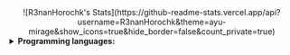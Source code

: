 
<head>
<link rel="stylesheet" href="https://cdn.jsdelivr.net/gh/devicons/devicon@latest/devicon.min.css">
</head>
<div align="center">
 ![R3nanHorochk's Stats](https://github-readme-stats.vercel.app/api?username=R3nanHorochk&theme=ayu-mirage&show_icons=true&hide_border=false&count_private=true)

</div>

<details>
  <summary><strong>Programming languages:</strong></summary>
            <img src="https://cdn.jsdelivr.net/gh/devicons/devicon@latest/icons/html5/html5-original.svg" width="50px" />
            <img src="https://cdn.jsdelivr.net/gh/devicons/devicon@latest/icons/css3/css3-original.svg" width="50px" />
            <img src="https://cdn.jsdelivr.net/gh/devicons/devicon@latest/icons/java/java-original-wordmark.svg" width="50px" />
            <img src="https://cdn.jsdelivr.net/gh/devicons/devicon@latest/icons/git/git-original-wordmark.svg" width="50px" />
            <img src="https://cdn.jsdelivr.net/gh/devicons/devicon@latest/icons/mysql/mysql-original.svg" width="50px"/>
            <img src="https://cdn.jsdelivr.net/gh/devicons/devicon@latest/icons/c/c-original.svg" width="50px" />
            <img src="https://cdn.jsdelivr.net/gh/devicons/devicon@latest/icons/csharp/csharp-original.svg" width="50px" />

          
            
</details>
